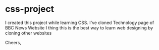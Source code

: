 # css-project

I created this project while learning CSS.
I've cloned Technology page of BBC News Website
I thing this is  the best way to learn web designing by cloning other websites

Cheers,
